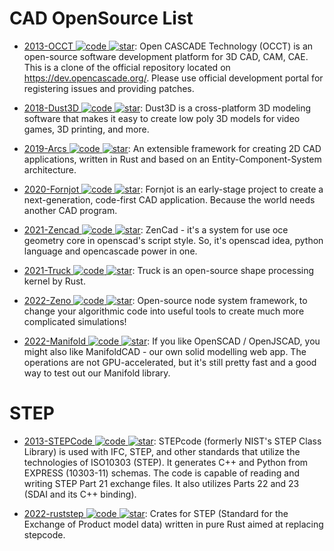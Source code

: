 # CAD OpenSource List

- [2013-OCCT ![code](https://martrix-usa.oss-accelerate.aliyuncs.com/logo/code.svg) ![star](https://img.shields.io/github/stars/Open-Cascade-SAS/OCCT)](https://github.com/Open-Cascade-SAS/OCCT): Open CASCADE Technology (OCCT) is an open-source software development platform for 3D CAD, CAM, CAE. This is a clone of the official repository located on https://dev.opencascade.org/. Please use official development portal for registering issues and providing patches.

- [2018-Dust3D ![code](https://martrix-usa.oss-accelerate.aliyuncs.com/logo/code.svg) ![star](https://img.shields.io/github/stars/huxingyi/dust3d)](https://github.com/huxingyi/dust3d): Dust3D is a cross-platform 3D modeling software that makes it easy to create low poly 3D models for video games, 3D printing, and more.

- [2019-Arcs ![code](https://martrix-usa.oss-accelerate.aliyuncs.com/logo/code.svg) ![star](https://img.shields.io/github/stars/Michael-F-Bryan/arcs)](https://github.com/Michael-F-Bryan/arcs): An extensible framework for creating 2D CAD applications, written in Rust and based on an Entity-Component-System architecture.

- [2020-Fornjot ![code](https://martrix-usa.oss-accelerate.aliyuncs.com/logo/code.svg) ![star](https://img.shields.io/github/stars/hannobraun/Fornjot)](https://github.com/hannobraun/Fornjot): Fornjot is an early-stage project to create a next-generation, code-first CAD application. Because the world needs another CAD program.

- [2021-Zencad ![code](https://martrix-usa.oss-accelerate.aliyuncs.com/logo/code.svg) ![star](https://img.shields.io/github/stars/https://github.com/mirmik/zencad)](https://github.com/https://github.com/mirmik/zencad): ZenCad - it's a system for use oce geometry core in openscad's script style. So, it's openscad idea, python language and opencascade power in one.

- [2021-Truck ![code](https://martrix-usa.oss-accelerate.aliyuncs.com/logo/code.svg) ![star](https://img.shields.io/github/stars/ricosjp/truck)](https://github.com/ricosjp/truck): Truck is an open-source shape processing kernel by Rust.

- [2022-Zeno ![code](https://martrix-usa.oss-accelerate.aliyuncs.com/logo/code.svg) ![star](https://img.shields.io/github/stars/zenustech/zeno)](https://github.com/zenustech/zeno): Open-source node system framework, to change your algorithmic code into useful tools to create much more complicated simulations!

- [2022-Manifold ![code](https://martrix-usa.oss-accelerate.aliyuncs.com/logo/code.svg) ![star](https://img.shields.io/github/stars/elalish/manifold)](https://github.com/elalish/manifold): If you like OpenSCAD / OpenJSCAD, you might also like ManifoldCAD - our own solid modelling web app. The operations are not GPU-accelerated, but it's still pretty fast and a good way to test out our Manifold library.

# STEP

- [2013-STEPCode ![code](https://martrix-usa.oss-accelerate.aliyuncs.com/logo/code.svg) ![star](https://img.shields.io/github/stars/stepcode/stepcode)](https://github.com/stepcode/stepcode): STEPcode (formerly NIST's STEP Class Library) is used with IFC, STEP, and other standards that utilize the technologies of ISO10303 (STEP). It generates C++ and Python from EXPRESS (10303-11) schemas. The code is capable of reading and writing STEP Part 21 exchange files. It also utilizes Parts 22 and 23 (SDAI and its C++ binding).

- [2022-ruststep ![code](https://martrix-usa.oss-accelerate.aliyuncs.com/logo/code.svg) ![star](https://img.shields.io/github/stars/ricosjp/ruststep)](https://github.com/ricosjp/ruststep): Crates for STEP (Standard for the Exchange of Product model data) written in pure Rust aimed at replacing stepcode.
